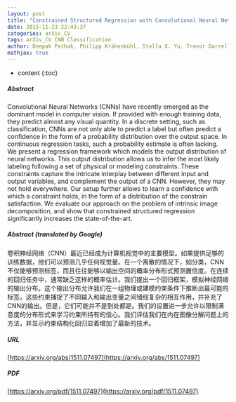 ```yaml
---
layout: post
title: "Constrained Structured Regression with Convolutional Neural Networks"
date: 2015-11-23 22:43:37
categories: arXiv_CV
tags: arXiv_CV CNN Classification
author: Deepak Pathak, Philipp Krähenbühl, Stella X. Yu, Trevor Darrell
mathjax: true
---
```


* content
{:toc}

##### Abstract
Convolutional Neural Networks (CNNs) have recently emerged as the dominant model in computer vision. If provided with enough training data, they predict almost any visual quantity. In a discrete setting, such as classification, CNNs are not only able to predict a label but often predict a confidence in the form of a probability distribution over the output space. In continuous regression tasks, such a probability estimate is often lacking. We present a regression framework which models the output distribution of neural networks. This output distribution allows us to infer the most likely labeling following a set of physical or modeling constraints. These constraints capture the intricate interplay between different input and output variables, and complement the output of a CNN. However, they may not hold everywhere. Our setup further allows to learn a confidence with which a constraint holds, in the form of a distribution of the constrain satisfaction. We evaluate our approach on the problem of intrinsic image decomposition, and show that constrained structured regression significantly increases the state-of-the-art.

##### Abstract (translated by Google)
卷积神经网络（CNN）最近已经成为计算机视觉中的主要模型。如果提供足够的训练数据，他们可以预测几乎任何视觉量。在一个离散的情况下，如分类，CNN不仅能够预测标签，而且往往能够以输出空间的概率分布形式预测置信度。在连续的回归任务中，通常缺乏这样的概率估计。我们提出一个回归框架，模拟神经网络的输出分布。这个输出分布允许我们在一组物理或建模约束条件下推断出最可能的标签。这些约束捕捉了不同输入和输出变量之间错综复杂的相互作用，并补充了CNN的输出。但是，它们可能并不是到处都是。我们的设置进一步允许以限制满意度的分布形式来学习约束所持有的信心。我们评估我们在内在图像分解问题上的方法，并显示约束结构化回归显着增加了最新的技术。

##### URL
[https://arxiv.org/abs/1511.07497](https://arxiv.org/abs/1511.07497)

##### PDF
[https://arxiv.org/pdf/1511.07497](https://arxiv.org/pdf/1511.07497)

